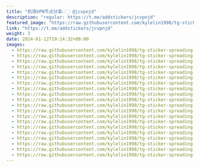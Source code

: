 ```yaml
---
title: "机场VPN节点分享👉🏻 @jcvpnjd"
description: "regular: https://t.me/addstickers/jcvpnjd"
featured_image: "https://raw.githubusercontent.com/kylelin1998/tg-sticker-spreading-worldwide-images/main/img/a14af9ee-b422-4090-8f7d-ec7f8f099398.jpg"
link: "https://t.me/addstickers/jcvpnjd"
weight: 3
date: 2024-01-12T19:14:32+08:00
images:
  - https://raw.githubusercontent.com/kylelin1998/tg-sticker-spreading-worldwide-images/main/img/a14af9ee-b422-4090-8f7d-ec7f8f099398.jpg
  - https://raw.githubusercontent.com/kylelin1998/tg-sticker-spreading-worldwide-images/main/img/e2868992-9f19-45a1-b540-23b7622862e4.jpg
  - https://raw.githubusercontent.com/kylelin1998/tg-sticker-spreading-worldwide-images/main/img/6616696e-bd31-43d9-bfb0-c3cda40da7c4.jpg
  - https://raw.githubusercontent.com/kylelin1998/tg-sticker-spreading-worldwide-images/main/img/82be47d3-ec05-46b9-8065-4649b7f4f565.jpg
  - https://raw.githubusercontent.com/kylelin1998/tg-sticker-spreading-worldwide-images/main/img/f2071a9a-e24e-4759-afd0-4721dee58b78.jpg
  - https://raw.githubusercontent.com/kylelin1998/tg-sticker-spreading-worldwide-images/main/img/8d3c2ec3-e5b4-464d-8fa0-283b4de1b4d6.jpg
  - https://raw.githubusercontent.com/kylelin1998/tg-sticker-spreading-worldwide-images/main/img/3ce5218c-77f4-40f7-a6cf-b2b2d3410e25.jpg
  - https://raw.githubusercontent.com/kylelin1998/tg-sticker-spreading-worldwide-images/main/img/8eedc4c3-8eb3-4a0b-a3a5-31d3046a761e.jpg
  - https://raw.githubusercontent.com/kylelin1998/tg-sticker-spreading-worldwide-images/main/img/f23512d1-3382-478f-9754-cbd01529ae85.jpg
  - https://raw.githubusercontent.com/kylelin1998/tg-sticker-spreading-worldwide-images/main/img/3d34121b-ab83-4260-b095-72dfd3ef75b1.jpg
  - https://raw.githubusercontent.com/kylelin1998/tg-sticker-spreading-worldwide-images/main/img/b8501fe7-bb22-4d32-88ca-5c71df808270.jpg
  - https://raw.githubusercontent.com/kylelin1998/tg-sticker-spreading-worldwide-images/main/img/d7fb172e-fd7a-4d19-a7b5-e6077f91a84a.jpg
  - https://raw.githubusercontent.com/kylelin1998/tg-sticker-spreading-worldwide-images/main/img/181056b5-fda0-486c-916c-f642a5ed13a6.jpg
  - https://raw.githubusercontent.com/kylelin1998/tg-sticker-spreading-worldwide-images/main/img/871db885-a237-49be-8776-0faf5652b0a0.jpg
  - https://raw.githubusercontent.com/kylelin1998/tg-sticker-spreading-worldwide-images/main/img/cb656a54-0320-4f8d-85a5-70875d9e417a.jpg
  - https://raw.githubusercontent.com/kylelin1998/tg-sticker-spreading-worldwide-images/main/img/766b2ac7-0fd0-4760-83fc-aaeebac84637.jpg
  - https://raw.githubusercontent.com/kylelin1998/tg-sticker-spreading-worldwide-images/main/img/b558405f-d316-410c-bf3f-0b949be06f72.jpg
  - https://raw.githubusercontent.com/kylelin1998/tg-sticker-spreading-worldwide-images/main/img/54316613-b0ab-422b-9cb1-64f8485ef5f9.jpg
  - https://raw.githubusercontent.com/kylelin1998/tg-sticker-spreading-worldwide-images/main/img/8d2a6db6-a145-4fe4-a8b0-50cf5ec6821a.jpg
  - https://raw.githubusercontent.com/kylelin1998/tg-sticker-spreading-worldwide-images/main/img/2b732205-7725-43e9-89ee-fc8d2fa329d2.jpg
---
```

